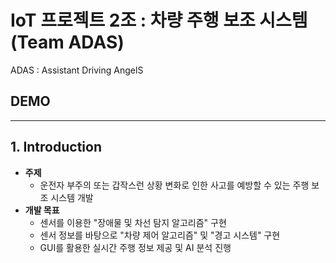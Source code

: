# IoT 프로젝트 2조 : 차량 주행 보조 시스템 (Team ADAS)
ADAS : Assistant Driving AngelS

## DEMO

---

## 1. Introduction
- **주제**
  - 운전자 부주의 또는 갑작스런 상황 변화로 인한 사고를 예방할 수 있는 주행 보조 시스템 개발
- **개발 목표**
  - 센서를 이용한 "장애물 및 차선 탐지 알고리즘" 구현
  - 센서 정보를 바탕으로 "차량 제어 알고리즘" 및 "경고 시스템" 구현
  - GUI를 활용한 실시간 주행 정보 제공 및 AI 분석 진행
